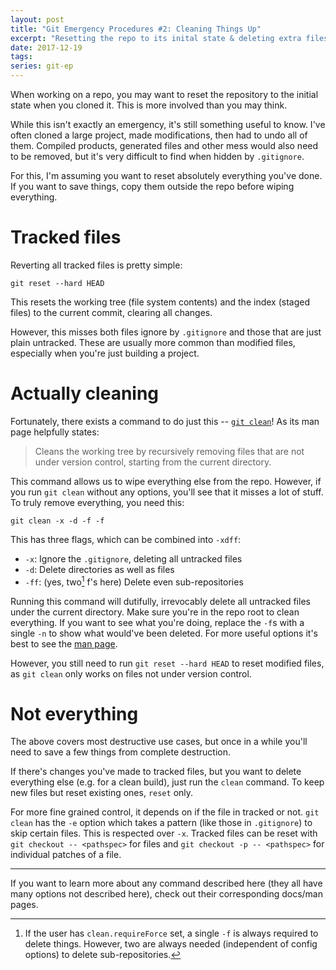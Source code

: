 ```yaml
---
layout: post
title: "Git Emergency Procedures #2: Cleaning Things Up"
excerpt: "Resetting the repo to its inital state & deleting extra files"
date: 2017-12-19
tags:
series: git-ep
---
```


When working on a repo, you may want to reset the repository to the initial state when you cloned it.
This is more involved than you may think.

<!--more-->

While this isn't exactly an emergency, it's still something useful to know.
I've often cloned a large project, made modifications, then had to undo all of them.
Compiled products, generated files and other mess would also need to be removed, but it's very difficult to find when hidden by `.gitignore`.

For this, I'm assuming you want to reset absolutely everything you've done.
If you want to save things, copy them outside the repo before wiping everything.

# Tracked files

Reverting all tracked files is pretty simple:

```
git reset --hard HEAD
```

This resets the working tree (file system contents) and the index (staged files) to the current commit, clearing all changes.

However, this misses both files ignore by `.gitignore` and those that are just plain untracked.
These are usually more common than modified files, especially when you're just building a project.

# Actually cleaning

Fortunately, there exists a command to do just this -- [`git clean`][1]!
As its man page helpfully states:

[1]: https://git-scm.com/docs/git-clean

> Cleans the working tree by recursively removing files that are not under version
> control, starting from the current directory.

This command allows us to wipe everything else from the repo.
However, if you run `git clean` without any options, you'll see that it misses a lot of stuff.
To truly remove everything, you need this:

```
git clean -x -d -f -f
```

This has three flags, which can be combined into `-xdff`:

- `-x`: Ignore the `.gitignore`, deleting all untracked files
- `-d`: Delete directories as well as files
- `-ff`: (yes, two[^1] f's here) Delete even sub-repositories

[^1]: If the user has `clean.requireForce` set, a single `-f` is always required to delete things.
	However, two are always needed (independent of config options) to delete sub-repositories.

Running this command will dutifully, irrevocably delete all untracked files under the current directory.
Make sure you're in the repo root to clean everything.
If you want to see what you're doing, replace the `-f`s with a single `-n` to show what would've been deleted.
For more useful options it's best to see the [man page][2].

[2]: https://git-scm.com/docs/git-clean

However, you still need to run `git reset --hard HEAD` to reset modified files, as `git clean` only works on files not under version control.

# Not everything

The above covers most destructive use cases, but once in a while you'll need to save a few things from complete destruction.

If there's changes you've made to tracked files, but you want to delete everything else (e.g. for a clean build), just run the `clean` command.
To keep new files but reset existing ones, `reset` only.

For more fine grained control, it depends on if the file in tracked or not.
`git clean` has the `-e` option which takes a pattern (like those in `.gitignore`) to skip certain files.
This is respected over `-x`.
Tracked files can be reset with `git checkout -- <pathspec>` for files and `git checkout -p -- <pathspec>` for individual patches of a file.

---

If you want to learn more about any command described here (they all have many
options not described here), check out their corresponding docs/man pages.
